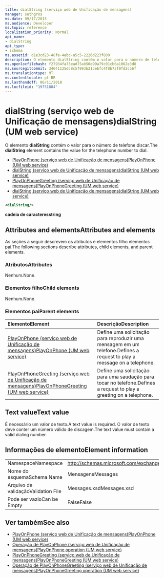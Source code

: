 ```yaml
---
title: dialString (serviço web de Unificação de mensagens)
manager: sethgros
ms.date: 09/17/2015
ms.audience: Developer
ms.topic: reference
localization_priority: Normal
api_name:
- dialString
api_type:
- schema
ms.assetid: d1e3cd23-48fe-4ebc-a5c5-2226d223f800
description: O elemento dialString contém o valor para o número de telefone discar.
ms.openlocfilehash: f27934fa73ead75ab50e99a79c01cb6a1062e3d8
ms.sourcegitcommit: 34041125dc8c5f993b21cebfc4f8b72f0fd2cb6f
ms.translationtype: MT
ms.contentlocale: pt-BR
ms.lasthandoff: 06/11/2018
ms.locfileid: "19751804"
---
```

# <a name="dialstring-um-web-service"></a><span data-ttu-id="70e85-103">dialString (serviço web de Unificação de mensagens)</span><span class="sxs-lookup"><span data-stu-id="70e85-103">dialString (UM web service)</span></span>

<span data-ttu-id="70e85-104">O elemento **dialString** contém o valor para o número de telefone discar.</span><span class="sxs-lookup"><span data-stu-id="70e85-104">The **dialString** element contains the value for the telephone number to dial.</span></span> 
  
- [<span data-ttu-id="70e85-105">PlayOnPhone (serviço web de Unificação de mensagens)</span><span class="sxs-lookup"><span data-stu-id="70e85-105">PlayOnPhone (UM web service)</span></span>](playonphone-um-web-service.md) 
- [<span data-ttu-id="70e85-106">dialString (serviço web de Unificação de mensagens)</span><span class="sxs-lookup"><span data-stu-id="70e85-106">dialString (UM web service)</span></span>](dialstring-um-web-service.md) 
- [<span data-ttu-id="70e85-107">PlayOnPhoneGreeting (serviço web de Unificação de mensagens)</span><span class="sxs-lookup"><span data-stu-id="70e85-107">PlayOnPhoneGreeting (UM web service)</span></span>](playonphonegreeting-um-web-service.md) 
- [<span data-ttu-id="70e85-108">dialString (serviço web de Unificação de mensagens)</span><span class="sxs-lookup"><span data-stu-id="70e85-108">dialString (UM web service)</span></span>](dialstring-um-web-service.md)
  
```xml
<dialString/>
```

 <span data-ttu-id="70e85-109">**cadeia de caracteres**</span><span class="sxs-lookup"><span data-stu-id="70e85-109">**string**</span></span>
## <a name="attributes-and-elements"></a><span data-ttu-id="70e85-110">Attributes and elements</span><span class="sxs-lookup"><span data-stu-id="70e85-110">Attributes and elements</span></span>

<span data-ttu-id="70e85-111">As seções a seguir descrevem os atributos e elementos filho elementos pai.</span><span class="sxs-lookup"><span data-stu-id="70e85-111">The following sections describe attributes, child elements, and parent elements.</span></span>
  
### <a name="attributes"></a><span data-ttu-id="70e85-112">Atributos</span><span class="sxs-lookup"><span data-stu-id="70e85-112">Attributes</span></span>

<span data-ttu-id="70e85-113">Nenhum.</span><span class="sxs-lookup"><span data-stu-id="70e85-113">None.</span></span>
  
### <a name="child-elements"></a><span data-ttu-id="70e85-114">Elementos filho</span><span class="sxs-lookup"><span data-stu-id="70e85-114">Child elements</span></span>

<span data-ttu-id="70e85-115">Nenhum.</span><span class="sxs-lookup"><span data-stu-id="70e85-115">None.</span></span>
  
### <a name="parent-elements"></a><span data-ttu-id="70e85-116">Elementos pai</span><span class="sxs-lookup"><span data-stu-id="70e85-116">Parent elements</span></span>

|<span data-ttu-id="70e85-117">**Elemento**</span><span class="sxs-lookup"><span data-stu-id="70e85-117">**Element**</span></span>|<span data-ttu-id="70e85-118">**Descrição**</span><span class="sxs-lookup"><span data-stu-id="70e85-118">**Description**</span></span>|
|:-----|:-----|
|[<span data-ttu-id="70e85-119">PlayOnPhone (serviço web de Unificação de mensagens)</span><span class="sxs-lookup"><span data-stu-id="70e85-119">PlayOnPhone (UM web service)</span></span>](playonphone-um-web-service.md) <br/> |<span data-ttu-id="70e85-120">Define uma solicitação para reproduzir uma mensagem em um telefone.</span><span class="sxs-lookup"><span data-stu-id="70e85-120">Defines a request to play a message on a telephone.</span></span>  <br/> |
|[<span data-ttu-id="70e85-121">PlayOnPhoneGreeting (serviço web de Unificação de mensagens)</span><span class="sxs-lookup"><span data-stu-id="70e85-121">PlayOnPhoneGreeting (UM web service)</span></span>](playonphonegreeting-um-web-service.md) <br/> |<span data-ttu-id="70e85-122">Define uma solicitação para uma saudação para tocar no telefone.</span><span class="sxs-lookup"><span data-stu-id="70e85-122">Defines a request to play a greeting on a telephone.</span></span>  <br/> |
   
## <a name="text-value"></a><span data-ttu-id="70e85-123">Text value</span><span class="sxs-lookup"><span data-stu-id="70e85-123">Text value</span></span>

<span data-ttu-id="70e85-124">É necessário um valor de texto.</span><span class="sxs-lookup"><span data-stu-id="70e85-124">A text value is required.</span></span> <span data-ttu-id="70e85-125">O valor de texto deve conter um número válido de discagem.</span><span class="sxs-lookup"><span data-stu-id="70e85-125">The text value must contain a valid dialing number.</span></span>
  
## <a name="element-information"></a><span data-ttu-id="70e85-126">Informações de elemento</span><span class="sxs-lookup"><span data-stu-id="70e85-126">Element information</span></span>

|||
|:-----|:-----|
|<span data-ttu-id="70e85-127">Namespace</span><span class="sxs-lookup"><span data-stu-id="70e85-127">Namespace</span></span>  <br/> |http://schemas.microsoft.com/exchange/services/2006/messages  <br/> |
|<span data-ttu-id="70e85-128">Nome do esquema</span><span class="sxs-lookup"><span data-stu-id="70e85-128">Schema Name</span></span>  <br/> |<span data-ttu-id="70e85-129">Mensagens</span><span class="sxs-lookup"><span data-stu-id="70e85-129">Messages</span></span>  <br/> |
|<span data-ttu-id="70e85-130">Arquivo de validação</span><span class="sxs-lookup"><span data-stu-id="70e85-130">Validation File</span></span>  <br/> |<span data-ttu-id="70e85-131">Messages.xsd</span><span class="sxs-lookup"><span data-stu-id="70e85-131">Messages.xsd</span></span>  <br/> |
|<span data-ttu-id="70e85-132">Pode ser vazio</span><span class="sxs-lookup"><span data-stu-id="70e85-132">Can be Empty</span></span>  <br/> |<span data-ttu-id="70e85-133">False</span><span class="sxs-lookup"><span data-stu-id="70e85-133">False</span></span>  <br/> |
   
## <a name="see-also"></a><span data-ttu-id="70e85-134">Ver também</span><span class="sxs-lookup"><span data-stu-id="70e85-134">See also</span></span>

- [<span data-ttu-id="70e85-135">PlayOnPhone (serviço web de Unificação de mensagens)</span><span class="sxs-lookup"><span data-stu-id="70e85-135">PlayOnPhone (UM web service)</span></span>](playonphone-um-web-service.md)  
- [<span data-ttu-id="70e85-136">Operação de PlayOnPhone (serviço web de Unificação de mensagens)</span><span class="sxs-lookup"><span data-stu-id="70e85-136">PlayOnPhone operation (UM web service)</span></span>](playonphone-operation-um-web-service.md)  
- [<span data-ttu-id="70e85-137">PlayOnPhoneGreeting (serviço web de Unificação de mensagens)</span><span class="sxs-lookup"><span data-stu-id="70e85-137">PlayOnPhoneGreeting (UM web service)</span></span>](playonphonegreeting-um-web-service.md)  
- [<span data-ttu-id="70e85-138">Operação de PlayOnPhoneGreeting (serviço web de Unificação de mensagens)</span><span class="sxs-lookup"><span data-stu-id="70e85-138">PlayOnPhoneGreeting operation (UM web service)</span></span>](playonphonegreeting-operation-um-web-service.md)

